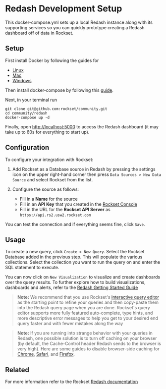 # Redash Development Setup
This docker-compose.yml sets up a local Redash instance along with its supporting services so you can quickly prototype creating a Redash dashboard off of data in Rockset.

## Setup
First install Docker by following the guides for

* [Linux](https://docs.docker.com/install/linux/docker-ce/ubuntu/)
* [Mac](https://docs.docker.com/docker-for-mac/install/)
* [Windows](https://docs.docker.com/docker-for-windows/install/)

Then install docker-compose by following this [guide](https://docs.docker.com/compose/install/).

Next, in your terminal run

    git clone git@github.com:rockset/community.git
    cd community/redash
    docker-compose up -d

Finally, open [http://localhost:5000](http://localhost:5000) to access the Redash dashboard (it may take up to 60s for everything to start up).

## Configuration

To configure your integration with Rockset:

1. Add Rockset as a Database source in Redash by pressing the settings icon on the upper right-hand corner then
    press `Data Sources > New Data Source` and select Rockset from the list.

2. Configure the source as follows:
    - Fill in a **Name** for the source
    - Fill in an **API Key** that you created in the [Rockset Console](https://console.rockset.com)
    - Fill in the URL for the **Rockset API Server** as `https://api.rs2.usw2.rockset.com`

You can test the connection and if everything seems fine, click `Save`.

## Usage

To create a new query, click `Create > New Query`. Select the Rockset Database added in the previous step.
    This will populate the various collections.
    Select the collection you want to run the query on and enter the SQL statement to execute.

You can now click on `New Visualization` to visualize and create dashboards over the query results.
    To further explore how to build visualizations, dashboards and alerts, refer to
    the [Redash Getting Started Guide](https://redash.io/help/user-guide/getting-started)

> **Note:** We recommend that you use Rockset's [interactive query editor](https://console.rockset.com/query) as the starting
    point to refine your queries and then copy-paste them into the Redash query page when you are done. Rockset's query
    editor supports more fully featured auto-complete, type hints, and more descriptive error messages to help you get
    to your desired end query faster and with fewer mistakes along the way

> **Note:** If you are running into strange behavior with your queries in Redash, one possible solution is to turn
    off caching on your browser (by default, the Cache-Control header Redash sends to the browser is very high).
    Here are some guides to disable browser-side caching for [Chrome](https://www.technipages.com/google-chrome-how-to-completely-disable-cache),
    [Safari](https://www.technipages.com/apple-safari-completely-disable-cache), and [Firefox](https://dzone.com/articles/how-turn-firefox-browser-cache).

## Related

For more information refer to the Rockset [Redash documentation](https://docs.rockset.com/redash)
